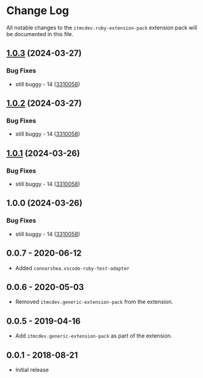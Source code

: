 # Change Log
All notable changes to the `itmcdev.ruby-extension-pack` extension pack will be documented in this file.

## [1.0.3](https://github.com/ITMCdev/vscode-extensions/compare/ruby-extension-pack-v1.0.2...ruby-extension-pack-v1.0.3) (2024-03-27)


### Bug Fixes

* still buggy - 14 ([3310058](https://github.com/ITMCdev/vscode-extensions/commit/3310058b0fa82ef15cbcb983946897a2c09a98f6))

## [1.0.2](https://github.com/ITMCdev/vscode-extensions/compare/ruby-extension-pack-v1.0.1...ruby-extension-pack-v1.0.2) (2024-03-27)


### Bug Fixes

* still buggy - 14 ([3310058](https://github.com/ITMCdev/vscode-extensions/commit/3310058b0fa82ef15cbcb983946897a2c09a98f6))

## [1.0.1](https://github.com/ITMCdev/vscode-extensions/compare/ruby-extension-pack-v1.0.0...ruby-extension-pack-v1.0.1) (2024-03-26)


### Bug Fixes

* still buggy - 14 ([3310058](https://github.com/ITMCdev/vscode-extensions/commit/3310058b0fa82ef15cbcb983946897a2c09a98f6))

## 1.0.0 (2024-03-26)


### Bug Fixes

* still buggy - 14 ([3310058](https://github.com/ITMCdev/vscode-extensions/commit/3310058b0fa82ef15cbcb983946897a2c09a98f6))

## 0.0.7 - 2020-06-12

- Added `connorshea.vscode-ruby-test-adapter`

## 0.0.6 - 2020-05-03

- Removed `itmcdev.generic-extension-pack` from the extension.

## 0.0.5 - 2019-04-16

- Add `itmcdev.generic-extension-pack` as part of the extension.

## 0.0.1 - 2018-08-21
- Initial release
